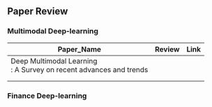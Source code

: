 ## Paper Review



### Multimodal Deep-learning

| Paper_Name                                                   | Review | Link |
| ------------------------------------------------------------ | ------ | ---- |
| Deep Multimodal Learning<br />: A Survey on recent advances and trends |        |      |
|                                                              |        |      |
|                                                              |        |      |



### Finance Deep-learning

